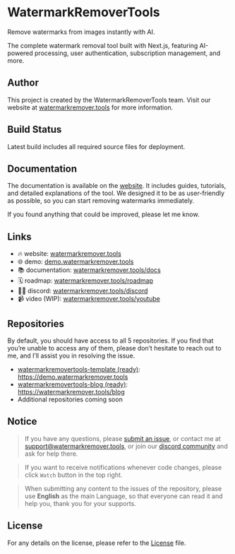 # WatermarkRemoverTools

Remove watermarks from images instantly with AI.

The complete watermark removal tool built with Next.js, featuring AI-powered processing, user authentication, subscription management, and more.

## Author

This project is created by the WatermarkRemoverTools team. Visit our website at [watermarkremover.tools](https://watermarkremover.tools) for more information.

## Build Status

Latest build includes all required source files for deployment.

## Documentation

The documentation is available on the [website](https://watermarkremover.tools/docs). It includes guides, tutorials, and detailed explanations of the tool. We designed it to be as user-friendly as possible, so you can start removing watermarks immediately.

If you found anything that could be improved, please let me know.

## Links

- 🔥 website: [watermarkremover.tools](https://watermarkremover.tools)
- 🌐 demo: [demo.watermarkremover.tools](https://demo.watermarkremover.tools)
- 📚 documentation: [watermarkremover.tools/docs](https://watermarkremover.tools/docs)
- 🗓️ roadmap: [watermarkremover.tools/roadmap](https://watermarkremover.tools/roadmap)
- 👨‍💻 discord: [watermarkremover.tools/discord](https://watermarkremover.tools/discord)
- 📹 video (WIP): [watermarkremover.tools/youtube](https://watermarkremover.tools/youtube)

## Repositories

By default, you should have access to all 5 repositories. If you find that you’re unable to access any of them, please don’t hesitate to reach out to me, and I’ll assist you in resolving the issue.

- [watermarkremovertools-template (ready)](https://github.com/WatermarkRemoverToolsHQ/watermarkremovertools-template): https://demo.watermarkremover.tools
- [watermarkremovertools-blog (ready)](https://github.com/WatermarkRemoverToolsHQ/watermarkremovertools-blog): https://watermarkremover.tools/blog
- Additional repositories coming soon

## Notice

> If you have any questions, please [submit an issue](https://github.com/WatermarkRemoverToolsHQ/watermarkremovertools-template/issues/new), or contact me at [support@watermarkremover.tools](mailto:support@watermarkremover.tools), or join our [discord community](https://watermarkremover.tools/discord) and ask for help there.

> If you want to receive notifications whenever code changes, please click `Watch` button in the top right.

> When submitting any content to the  issues of the repository, please use **English** as the main Language, so that everyone can read it and help you, thank you for your supports.

## License

For any details on the license, please refer to the [License](LICENSE) file.
